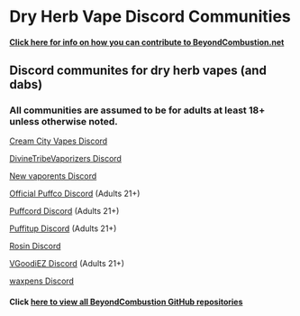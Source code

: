# Dry Herb Vape Discord Communities

#### [Click here for info on how you can contribute to BeyondCombustion.net](https://github.com/BeyondCombustion/How-To-Contribute/blob/main/README.md)

## Discord communites for dry herb vapes (and dabs)

### All communities are assumed to be for adults at least 18+ unless otherwise noted.

[Cream City Vapes Discord](https://discord.gg/R83RxCZf3z)

[DivineTribeVaporizers Discord](https://discord.gg/ZSqg2HYPTY)

[New vaporents Discord](https://discord.gg/DNyeZHfjqg)

[Official Puffco Discord](https://discord.gg/cdd7WpugHm) (Adults 21+)

[Puffcord Discord](https://discord.gg/3RkZJUjehe) (Adults 21+)

[Puffitup Discord](https://discord.gg/24Xxxmcbdg) (Adults 21+)

[Rosin Discord](https://discord.gg/mfvSG6w3Pa)

[VGoodiEZ Discord](https://discord.gg/UETxShF9sr) (Adults 21+)

[waxpens Discord](https://discord.gg/JPzZ4U6SrC)


#### Click [here to view all BeyondCombustion GitHub repositories](https://github.com/BeyondCombustion?tab=repositories)
